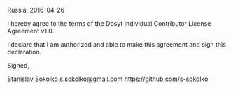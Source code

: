 Russia, 2016-04-26

I hereby agree to the terms of the Dosyt Individual Contributor License
Agreement v1.0.

I declare that I am authorized and able to make this agreement and sign this
declaration.

Signed,

Stanislav Sokolko s.sokolko@gmail.com  https://github.com/s-sokolko
